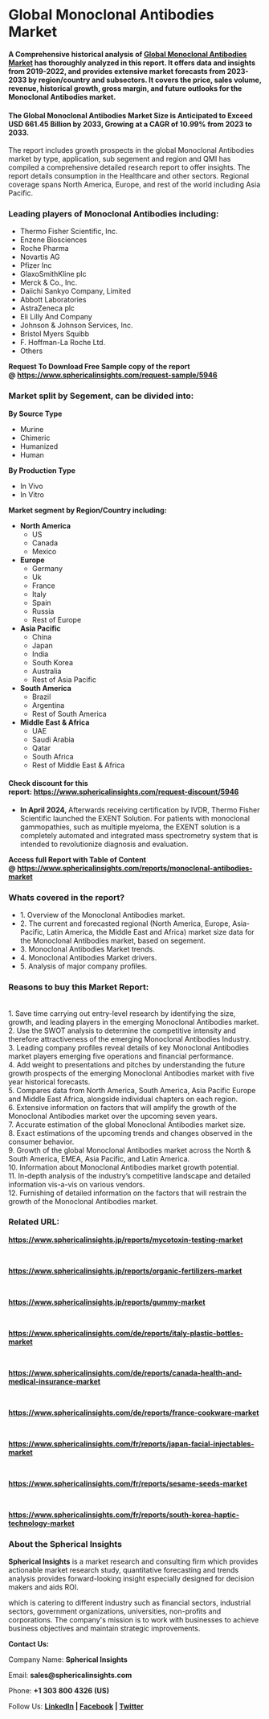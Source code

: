 <h1 class="news-post-title">Global Monoclonal Antibodies Market</h1>
<p><strong>A Comprehensive historical analysis of&nbsp;<a href="https://www.sphericalinsights.com/reports/monoclonal-antibodies-market" target="_blank" rel="noopener">Global Monoclonal Antibodies Market</a>&nbsp;has thoroughly analyzed in this report. It offers data and insights from 2019-2022, and provides extensive market forecasts from 2023-2033 by region/country and subsectors. It covers the price, sales volume, revenue, historical growth, gross margin, and future outlooks for the Monoclonal Antibodies market.</strong></p>
<h4><strong>The Global Monoclonal Antibodies Market Size is Anticipated to Exceed USD 661.45 Billion by 2033, Growing at a CAGR of 10.99% from 2023 to 2033.</strong></h4>
<p>The report includes growth prospects in the global Monoclonal Antibodies market by type, application, sub segement and region and QMI has compiled a comprehensive detailed research report to offer insights. The report details consumption in the Healthcare and other sectors. Regional coverage spans North America, Europe, and rest of the world including Asia Pacific.</p>
<h3><strong>Leading players of Monoclonal Antibodies including:</strong></h3>
<ul>
<li>Thermo Fisher Scientific, Inc.</li>
<li>Enzene Biosciences</li>
<li>Roche Pharma</li>
<li>Novartis AG</li>
<li>Pfizer Inc</li>
<li>GlaxoSmithKline plc</li>
<li>Merck &amp; Co., Inc.</li>
<li>Daiichi Sankyo Company, Limited</li>
<li>Abbott Laboratories</li>
<li>AstraZeneca plc</li>
<li>Eli Lilly And Company</li>
<li>Johnson &amp; Johnson Services, Inc.</li>
<li>Bristol Myers Squibb</li>
<li>F. Hoffman-La Roche Ltd.</li>
<li>Others</li>
</ul>
<p><strong>Request To Download Free Sample copy of the report @&nbsp;<a href="https://www.sphericalinsights.com/request-sample/5946">https://www.sphericalinsights.com/request-sample/5946</a></strong></p>
<h3><strong>Market split by Segement, can be divided into:</strong></h3>
<p><strong>By</strong><strong>&nbsp;Source Type</strong></p>
<ul>
<li>Murine</li>
<li>Chimeric</li>
<li>Humanized</li>
<li>Human</li>
</ul>
<p><strong>By&nbsp;</strong><strong>Production Type</strong></p>
<ul>
<li>In Vivo</li>
<li>In Vitro</li>
</ul>
<p><strong>Market segment by Region/Country including:</strong></p>
<ul>
<li><strong>North America</strong>
<ul>
<li>US</li>
<li>Canada</li>
<li>Mexico</li>
</ul>
</li>
<li><strong>Europe</strong>
<ul>
<li>Germany</li>
<li>Uk</li>
<li>France</li>
<li>Italy</li>
<li>Spain</li>
<li>Russia</li>
<li>Rest of Europe</li>
</ul>
</li>
<li><strong>Asia Pacific</strong>
<ul>
<li>China</li>
<li>Japan</li>
<li>India</li>
<li>South Korea</li>
<li>Australia</li>
<li>Rest of Asia Pacific</li>
</ul>
</li>
<li><strong>South America</strong>
<ul>
<li>Brazil</li>
<li>Argentina</li>
<li>Rest of South America</li>
</ul>
</li>
<li><strong>Middle East &amp; Africa</strong>
<ul>
<li>UAE</li>
<li>Saudi Arabia</li>
<li>Qatar</li>
<li>South Africa</li>
<li>Rest of Middle East &amp; Africa</li>
</ul>
</li>
</ul>
<h4>Check discount for this report:&nbsp;<a href="https://www.sphericalinsights.com/request-discount/5946">https://www.sphericalinsights.com/request-discount/5946</a></h4>
<ul>
<li><strong>In April 2024,&nbsp;</strong>Afterwards receiving certification by IVDR, Thermo Fisher Scientific launched the EXENT Solution. For patients with monoclonal gammopathies, such as multiple myeloma, the EXENT solution is a completely automated and integrated mass spectrometry system that is intended to revolutionize diagnosis and evaluation.</li>
</ul>
<p><strong>Access full Report with Table of Content @&nbsp;<a href="https://www.sphericalinsights.com/reports/monoclonal-antibodies-market">https://www.sphericalinsights.com/reports/monoclonal-antibodies-market</a>&nbsp;</strong></p>
<h3><strong>Whats covered in the report?</strong></h3>
<ul>
<li>1. Overview of the Monoclonal Antibodies market.</li>
<li>2. The current and forecasted regional (North America, Europe, Asia-Pacific, Latin America, the Middle East and Africa) market size data for the Monoclonal Antibodies market, based on segement.</li>
<li>3. Monoclonal Antibodies Market trends.</li>
<li>4. Monoclonal Antibodies Market drivers.</li>
<li>5. Analysis of major company profiles.</li>
</ul>
<h3><strong>Reasons to buy this Market Report:</strong></h3>
<p><br />1. Save time carrying out entry-level research by identifying the size, growth, and leading players in the emerging Monoclonal Antibodies market.<br />2. Use the SWOT analysis to determine the competitive intensity and therefore attractiveness of the emerging Monoclonal Antibodies Industry.<br />3. Leading company profiles reveal details of key Monoclonal Antibodies market players emerging five operations and financial performance.<br />4. Add weight to presentations and pitches by understanding the future growth prospects of the emerging Monoclonal Antibodies market with five year historical forecasts.<br />5. Compares data from North America, South America, Asia Pacific Europe and Middle East Africa, alongside individual chapters on each region.<br />6. Extensive information on factors that will amplify the growth of the Monoclonal Antibodies market over the upcoming seven years.<br />7. Accurate estimation of the global Monoclonal Antibodies market size.<br />8. Exact estimations of the upcoming trends and changes observed in the consumer behavior.<br />9. Growth of the global Monoclonal Antibodies market across the North &amp; South America, EMEA, Asia Pacific, and Latin America.<br />10. Information about Monoclonal Antibodies market growth potential.<br />11. In-depth analysis of the industry&rsquo;s competitive landscape and detailed information vis-a-vis on various vendors.<br />12. Furnishing of detailed information on the factors that will restrain the growth of the Monoclonal Antibodies market.</p>
<h3><strong>Related URL:</strong></h3>
<p><strong><a href="https://www.sphericalinsights.jp/reports/mycotoxin-testing-market">https://www.sphericalinsights.jp/reports/mycotoxin-testing-market</a></strong></p>
<p><strong>&nbsp;</strong></p>
<p><strong><a href="https://www.sphericalinsights.jp/reports/organic-fertilizers-market">https://www.sphericalinsights.jp/reports/organic-fertilizers-market</a></strong></p>
<p><strong>&nbsp;</strong></p>
<p><strong><a href="https://www.sphericalinsights.jp/reports/gummy-market">https://www.sphericalinsights.jp/reports/gummy-market</a></strong></p>
<p><strong>&nbsp;</strong></p>
<p><strong><a href="https://www.sphericalinsights.com/de/reports/italy-plastic-bottles-market">https://www.sphericalinsights.com/de/reports/italy-plastic-bottles-market</a></strong></p>
<p><strong>&nbsp;</strong></p>
<p><strong><a href="https://www.sphericalinsights.com/de/reports/canada-health-and-medical-insurance-market">https://www.sphericalinsights.com/de/reports/canada-health-and-medical-insurance-market</a></strong></p>
<p><strong>&nbsp;</strong></p>
<p><strong><a href="https://www.sphericalinsights.com/de/reports/france-cookware-market">https://www.sphericalinsights.com/de/reports/france-cookware-market</a></strong></p>
<p><strong>&nbsp;</strong></p>
<p><strong><a href="https://www.sphericalinsights.com/fr/reports/japan-facial-injectables-market">https://www.sphericalinsights.com/fr/reports/japan-facial-injectables-market</a></strong></p>
<p><strong>&nbsp;</strong></p>
<p><strong><a href="https://www.sphericalinsights.com/fr/reports/sesame-seeds-market">https://www.sphericalinsights.com/fr/reports/sesame-seeds-market</a></strong></p>
<p><strong>&nbsp;</strong></p>
<p><strong><a href="https://www.sphericalinsights.com/fr/reports/south-korea-haptic-technology-market">https://www.sphericalinsights.com/fr/reports/south-korea-haptic-technology-market</a></strong></p>
<h3><strong>About the Spherical Insights</strong></h3>
<p><strong>Spherical Insights</strong>&nbsp;is a market research and consulting firm which provides actionable market research study, quantitative forecasting and trends analysis provides forward-looking insight especially designed for decision makers and aids ROI.</p>
<p>which is catering to different industry such as financial sectors, industrial sectors, government organizations, universities, non-profits and corporations. The company's mission is to work with businesses to achieve business objectives and maintain strategic improvements.</p>
<p><strong>Contact Us:</strong></p>
<p>Company Name:&nbsp;<strong>Spherical Insights</strong></p>
<p>Email:&nbsp;<strong>sales@sphericalinsights.com</strong></p>
<p>Phone:&nbsp;<strong>+1 303 800 4326 (US)</strong></p>
<p>Follow Us:&nbsp;<strong><a href="https://www.linkedin.com/company/spherical-insight/"><u>LinkedIn</u></a>&nbsp;|&nbsp;<a href="https://www.facebook.com/sphericalinsights22"><u>Facebook</u></a>&nbsp;|&nbsp;<a href="https://twitter.com/SInsights_US"><u>Twitter</u></a></strong></p>
